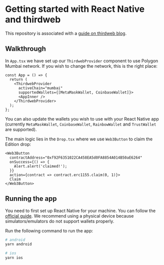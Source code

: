 # Getting started with React Native and thirdweb

This repository is associated with a [guide on thirdweb blog](https://blog.thirdweb.com/getting-started-with-react-native-and-thirdweb).

## Walkthrough

In `App.tsx` we have set up our `ThirdwebProvider` component to use Polygon Mumbai network. If you wish to change the network, this is the right place:

```tsx
const App = () => {
  return (
    <ThirdwebProvider
      activeChain="mumbai"
      supportedWallets={[MetaMaskWallet, CoinbaseWallet]}>
      <AppInner />
    </ThirdwebProvider>
  );
};
```

You can also update the wallets you wish to use with your React Native app (currently `MetaMaskWallet`, `CoinbaseWallet`, `RainbowWallet` and `TrustWallet` are supported).

The main logic lies in the `Drop.tsx` where we use `Web3Button` to claim the Edition drop:

```tsx
<Web3Button
  contractAddress="0xf92F6351022CA458EA5d0FA8854A014B50aE6264"
  onSuccess={() => {
    Alert.alert('claimed!');
  }}
  action={contract => contract.erc1155.claim(0, 1)}>
  Claim
</Web3Button>
```

## Running the app

You need to first set up React Native for your machine. You can follow the [official guide](https://reactnative.dev/docs/environment-setup). We recommend using a physical device because simulators/emulators do not support wallets properly.

Run the following command to run the app:

```bash
# android
yarn android

# ios
yarn ios
```
